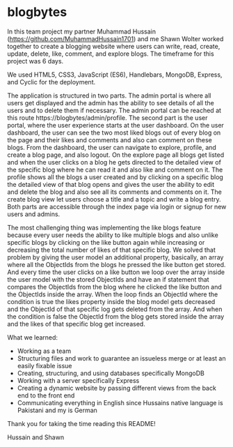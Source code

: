 # blogbytes

In this team project my partner Muhammad Hussain (https://github.com/MuhammadHussain1701) and me Shawn Wolter worked together to create a blogging website where users can write, read, create, update, delete, like, comment, and explore blogs. The timeframe for this project was 6 days.

We used HTML5, CSS3, JavaScript (ES6), Handlebars, MongoDB, Express, and Cyclic for the deployment.

The application is structured in two parts. The admin portal is where all users get displayed and the admin has the ability to see details of all the users and to delete them if necessary. The admin portal can be reached at this route https://blogbytes/admin/profile. The second part is the user portal, where the user experience starts at the user dashboard. On the user dashboard, the user can see the two most liked blogs out of every blog on the page and their likes and comments and also can comment on these blogs. From the dashboard, the user can navigate to explore, profile, and create a blog page, and also logout. On the explore page all blogs get listed and when the user clicks on a blog he gets directed to the detailed view of the specific blog where he can read it and also like and comment on it. The profile shows all the blogs a user created and by clicking on a specific blog the detailed view of that blog opens and gives the user the ability to edit and delete the blog and also see all its comments and comments on it. The create blog view let users choose a title and a topic and write a blog entry. Both parts are accessible through the index page via login or signup for new users and admins.

The most challenging thing was implementing the like blogs feature because every user needs the ability to like multiple blogs and also unlike specific blogs by clicking on the like button again while increasing or decreasing the total number of likes of that specific blog. We solved that problem by giving the user model an additional property, basically, an array where all the ObjectIds from the blogs he pressed the like button get stored. And every time the user clicks on a like button we loop over the array inside the user model with the stored ObjectIds and have an if statement that compares the ObjectIds from the blog where he clicked the like button and the ObjectIds inside the array. When the loop finds an ObjectId where the condition is true the likes property inside the blog model gets decreased and the ObjectId of that specific log gets deleted from the array. And when the condition is false the ObjectId from the blog gets stored inside the array and the likes of that specific blog get increased. 

What we learned: 
- Working as a team
- Structuring files and work to guarantee an issueless merge or at least an easily fixable issue
- Creating, structuring, and using databases specifically MongoDB
- Working with a server specifically Express
- Creating a dynamic website by passing different views from the back end to the front end
- Communicating everything in English since Hussains native language is Pakistani and my is German


Thank you for taking the time reading this README!

Hussain and Shawn
